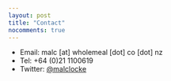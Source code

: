 ```yaml
--- 
layout: post
title: "Contact"
nocomments: true
---
```


* Email: <span class="spamspan"><span class="u">malc</span> [at] <span class="d">wholemeal [dot] co [dot] nz</span></span>
* Tel: +64 (0)21 1100619
* Twitter: [@malclocke](http://twitter.com/malclocke)
